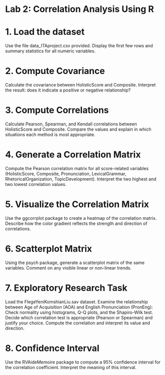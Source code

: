 # Lab 2: Correlation Analysis Using R

# 1. Load the dataset

  Use the file data_ITAproject.csv provided.
  Display the first few rows and summary statistics for all numeric variables.

# 2. Compute Covariance

  Calculate the covariance between HolisticScore and Composite.
  Interpret the result: does it indicate a positive or negative relationship?

# 3. Compute Correlations

  Calculate Pearson, Spearman, and Kendall correlations between HolisticScore and Composite.
  Compare the values and explain in which situations each method is most appropriate.

# 4. Generate a Correlation Matrix

  Compute the Pearson correlation matrix for all score-related variables (HolisticScore, Composite, Pronunciation, LexicalGrammar, RhetoricalOrganization, TopicDevelopment).
  Interpret the two highest and two lowest correlation values.

# 5. Visualize the Correlation Matrix

  Use the ggcorrplot package to create a heatmap of the correlation matrix.
  Describe how the color gradient reflects the strength and direction of correlations.

# 6. Scatterplot Matrix

  Using the psych package, generate a scatterplot matrix of the same variables.
  Comment on any visible linear or non-linear trends.

# 7. Exploratory Research Task

  Load the FlegeYeniKomshianLiu.sav dataset.
  Examine the relationship between Age of Acquisition (AOA) and English Pronunciation (PronEng):
      Check normality using histograms, Q-Q plots, and the Shapiro-Wilk test.
      Decide which correlation test is appropriate (Pearson or Spearman) and justify your choice.
      Compute the correlation and interpret its value and direction.

# 8. Confidence Interval

  Use the RVAideMemoire package to compute a 95% confidence interval for the correlation coefficient.
  Interpret the meaning of this interval.
